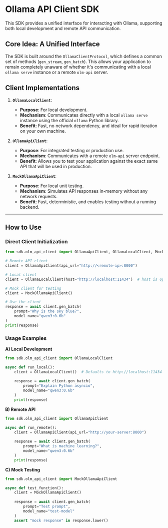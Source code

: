 # Ollama API Client SDK

This SDK provides a unified interface for interacting with Ollama, supporting both local development and remote API communication.

## Core Idea: A Unified Interface

The SDK is built around the `OllamaClientProtocol`, which defines a common set of methods (`gen_stream`, `gen_batch`). This allows your application to remain completely unaware of whether it's communicating with a local `ollama serve` instance or a remote `olm-api` server.

## Client Implementations

1.  **`OllamaLocalClient`**:
    *   **Purpose**: For local development.
    *   **Mechanism**: Communicates directly with a local `ollama serve` instance using the official `ollama` Python library.
    *   **Benefit**: Fast, no network dependency, and ideal for rapid iteration on your own machine.

2.  **`OllamaApiClient`**:
    *   **Purpose**: For integrated testing or production use.
    *   **Mechanism**: Communicates with a remote `olm-api` server endpoint.
    *   **Benefit**: Allows you to test your application against the exact same API that will be used in production.

3.  **`MockOllamaApiClient`**:
    *   **Purpose**: For local unit testing.
    *   **Mechanism**: Simulates API responses in-memory without any network requests.
    *   **Benefit**: Fast, deterministic, and enables testing without a running backend.

---

## How to Use

### Direct Client Initialization

```python
from sdk.olm_api_client import OllamaApiClient, OllamaLocalClient, MockOllamaApiClient

# Remote API client
client = OllamaApiClient(api_url="http://<remote-ip>:8000")

# Local client
client = OllamaLocalClient(host="http://localhost:11434")  # host is optional

# Mock client for testing
client = MockOllamaApiClient()

# Use the client
response = await client.gen_batch(
    prompt="Why is the sky blue?",
    model_name="qwen3:0.6b"
)
print(response)
```

### Usage Examples

**A) Local Development**

```python
from sdk.olm_api_client import OllamaLocalClient

async def run_local():
    client = OllamaLocalClient()  # Defaults to http://localhost:11434
    
    response = await client.gen_batch(
        prompt="Explain Python asyncio",
        model_name="qwen3:0.6b"
    )
    print(response)
```

**B) Remote API**

```python
from sdk.olm_api_client import OllamaApiClient

async def run_remote():
    client = OllamaApiClient(api_url="http://your-server:8000")
    
    response = await client.gen_batch(
        prompt="What is machine learning?",
        model_name="qwen3:0.6b"
    )
    print(response)
```

**C) Mock Testing**

```python
from sdk.olm_api_client import MockOllamaApiClient

async def test_function():
    client = MockOllamaApiClient()
    
    response = await client.gen_batch(
        prompt="Test prompt",
        model_name="test-model"
    )
    assert "mock response" in response.lower()
```
